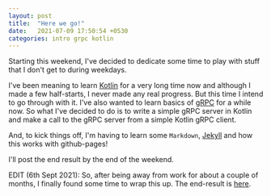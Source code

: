 ```yaml
---
layout: post
title:  "Here we go!"
date:   2021-07-09 17:50:54 +0530
categories: intro grpc kotlin
---
```

Starting this weekend, I've decided to dedicate some time to play with stuff that I don't get to during weekdays.

I've been meaning to learn [Kotlin][kotlin] for a very long time now and although I made a few half-starts, I never made any real progress. But this time I intend to go through with it. I've also wanted to learn basics of [gRPC][grpc] for a while now. So what I've decided to do is to write a simple gRPC server in Kotlin and make a call to the gRPC server from a simple Kotlin gRPC client.

And, to kick things off, I'm having to learn some `Markdown`, [Jekyll][jekyll-gh] and how this works with github-pages!

I'll post the end result by the end of the weekend. 

EDIT (6th Sept 2021): So, after being away from work for about a couple of months, I finally found some time to wrap this up. The end-result is [here][grpc-kotlin-helloworld].


[kotlin]:                 https://kotlinlang.org
[grpc]:                   https://grpc.io/
[jekyll-gh]:              https://github.com/jekyll/jekyll
[grpc-kotlin-helloworld]: https://github.com/kauphylover/grpc-kotlin-helloworld